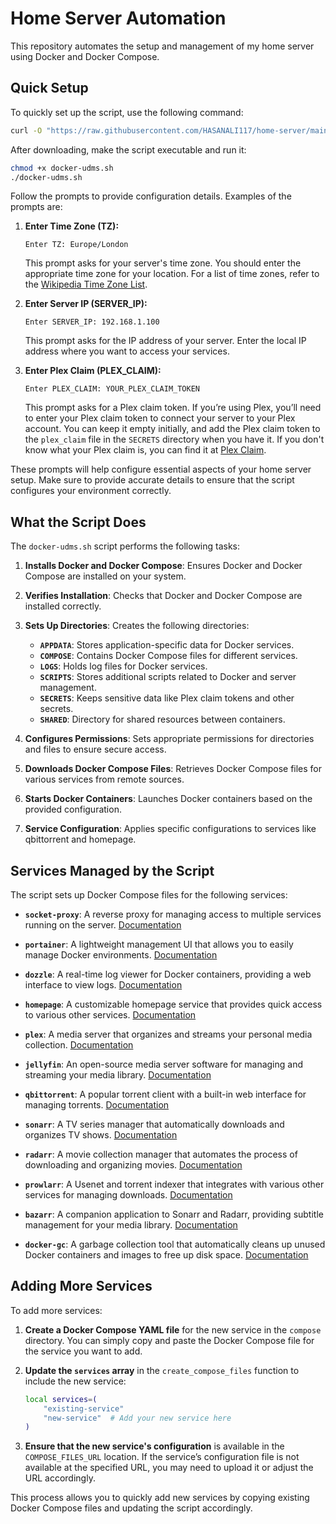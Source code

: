 # Home Server Automation

This repository automates the setup and management of my home server using Docker and Docker Compose.

## Quick Setup

To quickly set up the script, use the following command:

```bash
curl -O "https://raw.githubusercontent.com/HASANALI117/home-server/main/docker-udms.sh"
```

After downloading, make the script executable and run it:

```bash
chmod +x docker-udms.sh
./docker-udms.sh
```

Follow the prompts to provide configuration details. Examples of the prompts are:

1. **Enter Time Zone (TZ):**

   ```
   Enter TZ: Europe/London
   ```

   This prompt asks for your server's time zone. You should enter the appropriate time zone for your location. For a list of time zones, refer to the [Wikipedia Time Zone List](https://en.wikipedia.org/wiki/List_of_tz_database_time_zones).

2. **Enter Server IP (SERVER_IP):**

   ```
   Enter SERVER_IP: 192.168.1.100
   ```

   This prompt asks for the IP address of your server. Enter the local IP address where you want to access your services.

3. **Enter Plex Claim (PLEX_CLAIM):**
   ```
   Enter PLEX_CLAIM: YOUR_PLEX_CLAIM_TOKEN
   ```
   This prompt asks for a Plex claim token. If you’re using Plex, you’ll need to enter your Plex claim token to connect your server to your Plex account. You can keep it empty initially, and add the Plex claim token to the `plex_claim` file in the `SECRETS` directory when you have it. If you don't know what your Plex claim is, you can find it at [Plex Claim](https://plex.tv/claim).

These prompts will help configure essential aspects of your home server setup. Make sure to provide accurate details to ensure that the script configures your environment correctly.

## What the Script Does

The `docker-udms.sh` script performs the following tasks:

1. **Installs Docker and Docker Compose**: Ensures Docker and Docker Compose are installed on your system.

2. **Verifies Installation**: Checks that Docker and Docker Compose are installed correctly.

3. **Sets Up Directories**: Creates the following directories:

   - **`APPDATA`**: Stores application-specific data for Docker services.
   - **`COMPOSE`**: Contains Docker Compose files for different services.
   - **`LOGS`**: Holds log files for Docker services.
   - **`SCRIPTS`**: Stores additional scripts related to Docker and server management.
   - **`SECRETS`**: Keeps sensitive data like Plex claim tokens and other secrets.
   - **`SHARED`**: Directory for shared resources between containers.

4. **Configures Permissions**: Sets appropriate permissions for directories and files to ensure secure access.

5. **Downloads Docker Compose Files**: Retrieves Docker Compose files for various services from remote sources.

6. **Starts Docker Containers**: Launches Docker containers based on the provided configuration.

7. **Service Configuration**: Applies specific configurations to services like qbittorrent and homepage.

## Services Managed by the Script

The script sets up Docker Compose files for the following services:

- **`socket-proxy`**: A reverse proxy for managing access to multiple services running on the server. [Documentation](https://github.com/Tecnativa/docker-socket-proxy?tab=readme-ov-file#supported-api-versions)

- **`portainer`**: A lightweight management UI that allows you to easily manage Docker environments. [Documentation](https://docs.portainer.io/)

- **`dozzle`**: A real-time log viewer for Docker containers, providing a web interface to view logs. [Documentation](https://dozzle.dev/guide/getting-started)

- **`homepage`**: A customizable homepage service that provides quick access to various other services. [Documentation](https://gethomepage.dev/latest/installation/docker/)

- **`plex`**: A media server that organizes and streams your personal media collection. [Documentation](https://docs.linuxserver.io/images/docker-plex/)

- **`jellyfin`**: An open-source media server software for managing and streaming your media library. [Documentation](https://docs.linuxserver.io/images/docker-jellyfin/)

- **`qbittorrent`**: A popular torrent client with a built-in web interface for managing torrents. [Documentation](https://docs.linuxserver.io/images/docker-qbittorrent/)

- **`sonarr`**: A TV series manager that automatically downloads and organizes TV shows. [Documentation](https://docs.linuxserver.io/images/docker-radarr/)

- **`radarr`**: A movie collection manager that automates the process of downloading and organizing movies. [Documentation](https://radarr.video/docs/)

- **`prowlarr`**: A Usenet and torrent indexer that integrates with various other services for managing downloads. [Documentation](https://docs.linuxserver.io/images/docker-prowlarr/)

- **`bazarr`**: A companion application to Sonarr and Radarr, providing subtitle management for your media library. [Documentation](https://docs.linuxserver.io/images/docker-bazarr/)

- **`docker-gc`**: A garbage collection tool that automatically cleans up unused Docker containers and images to free up disk space. [Documentation](https://github.com/clockworksoul/docker-gc-cron)

## Adding More Services

To add more services:

1. **Create a Docker Compose YAML file** for the new service in the `compose` directory. You can simply copy and paste the Docker Compose file for the service you want to add.

2. **Update the `services` array** in the `create_compose_files` function to include the new service:

   ```bash
   local services=(
       "existing-service"
       "new-service"  # Add your new service here
   )
   ```

3. **Ensure that the new service's configuration** is available in the `COMPOSE_FILES_URL` location. If the service’s configuration file is not available at the specified URL, you may need to upload it or adjust the URL accordingly.

This process allows you to quickly add new services by copying existing Docker Compose files and updating the script accordingly.
